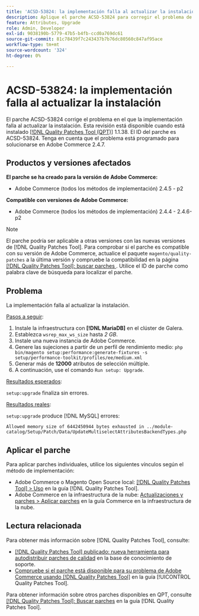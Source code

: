 ```yaml
---
title: 'ACSD-53824: la implementación falla al actualizar la instalación'
description: Aplique el parche ACSD-53824 para corregir el problema de Adobe Commerce en el que la implementación falla al actualizar la instalación
feature: Attributes, Upgrade
role: Admin, Developer
exl-id: 9038190b-5779-47b5-b4fb-ccd0a769dc61
source-git-commit: 81c78439f7c243437b7b76dc80560c847af95ace
workflow-type: tm+mt
source-wordcount: '324'
ht-degree: 0%

---
```


# ACSD-53824: la implementación falla al actualizar la instalación

El parche ACSD-53824 corrige el problema en el que la implementación falla al actualizar la instalación. Esta revisión está disponible cuando está instalado [[!DNL Quality Patches Tool (QPT)]](https://experienceleague.adobe.com/en/docs/commerce-knowledge-base/kb/announcements/commerce-announcements/magento-quality-patches-released-new-tool-to-self-serve-quality-patches) 1.1.38. El ID del parche es ACSD-53824. Tenga en cuenta que el problema está programado para solucionarse en Adobe Commerce 2.4.7.

## Productos y versiones afectados

**El parche se ha creado para la versión de Adobe Commerce:**

* Adobe Commerce (todos los métodos de implementación) 2.4.5 - p2

**Compatible con versiones de Adobe Commerce:**

* Adobe Commerce (todos los métodos de implementación) 2.4.4 - 2.4.6-p2

>[!NOTE]
>
>El parche podría ser aplicable a otras versiones con las nuevas versiones de [!DNL Quality Patches Tool]. Para comprobar si el parche es compatible con su versión de Adobe Commerce, actualice el paquete `magento/quality-patches` a la última versión y compruebe la compatibilidad en la página [[!DNL Quality Patches Tool]: buscar parches ](https://experienceleague.adobe.com/tools/commerce-quality-patches/index.html). Utilice el ID de parche como palabra clave de búsqueda para localizar el parche.

## Problema

La implementación falla al actualizar la instalación.

<u>Pasos a seguir</u>:

1. Instale la infraestructura con **[!DNL MariaDB]** en el clúster de Galera.
1. Establezca `wsrep_max_ws_size` hasta *2 GB*.
1. Instale una nueva instancia de Adobe Commerce.
1. Genere las sujeciones a partir de un perfil de rendimiento medio:
   `php bin/magento setup:performance:generate-fixtures -s setup/performance-toolkit/profiles/ee/medium.xml`
1. Generar más de **12000** atributos de selección múltiple.
1. A continuación, use el comando `Run setup: Upgrade`.

<u>Resultados esperados</u>:

`setup:upgrade` finaliza sin errores.

<u>Resultados reales</u>:

`setup:upgrade` produce [!DNL MySQL] errores:

`Allowed memory size of 6442450944 bytes exhausted in ../module-catalog/Setup/Patch/Data/UpdateMultiselectAttributesBackendTypes.php`

## Aplicar el parche

Para aplicar parches individuales, utilice los siguientes vínculos según el método de implementación:

* Adobe Commerce o Magento Open Source local: [[!DNL Quality Patches Tool] > Uso](/help/tools/quality-patches-tool/usage.md) en la guía [!DNL Quality Patches Tool].
* Adobe Commerce en la infraestructura de la nube: [Actualizaciones y parches > Aplicar parches](https://experienceleague.adobe.com/docs/commerce-cloud-service/user-guide/develop/upgrade/apply-patches.html) en la guía Commerce en la infraestructura de la nube.

## Lectura relacionada

Para obtener más información sobre [!DNL Quality Patches Tool], consulte:

* [[!DNL Quality Patches Tool] publicado: nueva herramienta para autodistribuir parches de calidad](https://experienceleague.adobe.com/en/docs/commerce-knowledge-base/kb/announcements/commerce-announcements/magento-quality-patches-released-new-tool-to-self-serve-quality-patches) en la base de conocimiento de soporte.
* [Compruebe si el parche está disponible para su problema de Adobe Commerce usando [!DNL Quality Patches Tool]](/help/tools/quality-patches-tool/patches-available-in-qpt/check-patch-for-magento-issue-with-magento-quality-patches.md) en la guía [!UICONTROL Quality Patches Tool].


Para obtener información sobre otros parches disponibles en QPT, consulte [[!DNL Quality Patches Tool]: Buscar parches](https://experienceleague.adobe.com/tools/commerce-quality-patches/index.html) en la guía [!DNL Quality Patches Tool].
